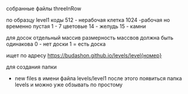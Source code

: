 собранные файлы threeInRow

по образцу level1
коды
512 - нерабочая клетка
1024 -рабочая но временно пустая
1 - 7 цветовые
14 - желудь
15 - камни

для досок отдельный массив
размерность массвов должна быть одинакова
0 - нет доски
1 = есть доска

ищет по адресу https://budashon.github.io/levels/level{номер}

для создания папки
- new files
в имени файла levels/level1
после этого появиться папка levels и можно уже обзывать по простому
